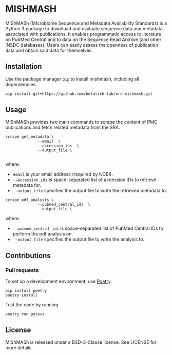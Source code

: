# MISHMASH

MIShMASh (MIcrobiome Sequence and Metadata Availability Standards) is a Python 3 package to download and evaluate sequence data and metadata associated with publications. It enables programmatic access to literature on PubMed Central and to data on the Sequence Read Archive (and other INSDC databases). Users can easily assess the openness of publication data and obtain said data for themselves.

## Installation
Use the package manager `pip` to install mishmash, including all dependencies.

```bash
pip install git+https://github.com/bokulich-lab/ord-mishmash.git
```

## Usage
MIShMASh provides two main commands to scrape the content of PMC publications and fetch related metadata from the SRA.
 
```shell
scrape get_metadata \
              --email  \
              --accession_ids  \
              --output_file \
             
```
where:
- `email` is your email address (required by NCBI).
- `--accession_ids` is space-separated list of accession IDs to retrieve metadata for.
- `--output_file` specifies the output file to write the retrieved metadata to.

```shell
scrape pdf_analysis \
              --pubmed_central_ids  \
              --output_file \
```
where:
- `--pubmed_central_ids` is space-separated list of PubMed Central IDs to perform the pdf analysis on.
- `--output_file` specifies the output file to write the analysis to.

## Contributions
### Pull requests
To set up a development environment, use [Poetry](https://python-poetry.org/).
```console
pip install poetry
poetry install
```
Test the code by running
```console
poetry run pytest
```


## License
MIShMASh is released under a BSD-3-Clause license. See LICENSE for more details.
